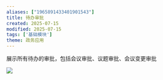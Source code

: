 ```yaml
---
aliases: ["1965891433401901543"]
title: 待办审批
created: 2025-07-15
modified: 2025-07-15
tags: ['基础模块']
theme: 政务应用
---
```


展示所有待办的审批，包括会议审批、议题审批、会议变更审批

![](124992a2d4f4bdc32e9083a45df0013f.jpg)